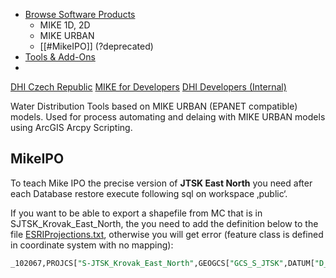 - [Browse Software Products](https://www.mikepoweredbydhi.com/products)
	- MIKE 1D, 2D
	- MIKE URBAN
	- [[#MikeIPO]] (?deprecated)
- [Tools & Add-Ons](https://www.mikepoweredbydhi.com/download/mike-by-dhi-tools)
- 

[DHI Czech Republic](https://worldwide.dhigroup.com/cz)
[MIKE for Developers](https://www.mikepoweredbydhi.com/products/mike-for-developers)
[DHI Developers (Internal)](https://dhi-developer-documentation.azurewebsites.net/)

Water Distribution Tools based on MIKE URBAN (EPANET compatible) models. Used for process automating and delaing with MIKE URBAN models using ArcGIS Arcpy Scripting.

## MikeIPO

To teach Mike IPO the precise version of **JTSK East North** you need after each Database restore execute following sql on workspace ‚public‘.  

If you want to be able to export a shapefile from MC that is in SJTSK_Krovak_East_North, the you need to add the definition below to the file [ESRIProjections.txt](file:///c:/Program%20Files%20(x86)/DHI/2016/MIKE%20INFO%202/ESRIProjections.txt), otherwise you will get error (feature class is defined in coordinate system with no mapping):  

```sql
_102067,PROJCS["S-JTSK_Krovak_East_North",GEOGCS["GCS_S_JTSK",DATUM["D_S_JTSK",SPHEROID["Bessel_1841",6377397.155,299.1528128]],PRIMEM["Greenwich",0],UNIT["Degree",0.017453292519943295]],PROJECTION["Krovak"],PARAMETER["False_Easting",0],PARAMETER["False_Northing",0],PARAMETER["Pseudo_Standard_Parallel_1",78.5],PARAMETER["Scale_Factor",0.9999],PARAMETER["Azimuth",30.28813975277778],PARAMETER["Longitude_Of_Center",24.83333333333333],PARAMETER["Latitude_Of_Center",49.5],PARAMETER["X_Scale",-1],PARAMETER["Y_Scale",1],PARAMETER["XY_Plane_Rotation",90],UNIT["Meter",1]]_ 
```
